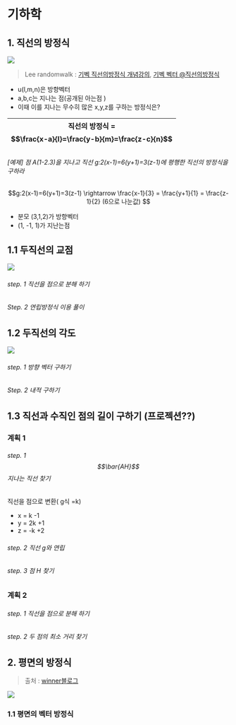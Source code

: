 # 기하학

## 1. 직선의 방정식 

![](http://i.imgur.com/Bpk2Fxq.png)

> Lee randomwalk : [기벡 직선의방정식 개념강의](https://www.youtube.com/watch?v=9qOIn-_x67Q), [기벡 벡터 @직선의방정식](https://www.youtube.com/watch?v=V2Xn6McRcWQ)

- u(l,m,n)은 방향벡터
- a,b,c는 지나는 점(공개된 아는점 )
- 이때 이를 지나는 무수히 많은 x,y,z를 구하는 방정식은?

|직선의 방정식 = $$\frac{x-a}{l}=\frac{y-b}{m}=\frac{z-c}{n}$$|
|-|


###### [예제] 점 A(1-2.3)을 지나고 직선 g:2(x-1)=6(y+1)=3(z-1)에 평행한 직선의 방정식을 구하라 

$$g:2(x-1)=6(y+1)=3(z-1) \rightarrow \frac{x-1}{3} = \frac{y+1}{1} = \frac{z-1}{2}  (6으로 나눈값)  $$ 
- 분모 (3,1,2)가 방향벡터 
- (1, -1, 1)가 지난는점

## 1.1 두직선의 교점
 
![](http://i.imgur.com/uPcZ2kK.png)


###### step. 1 직선을 점으로 분해 하기 

###### Step. 2 연립방정식 이용 풀이 

## 1.2 두직선의 각도 

![](http://i.imgur.com/A1tNVNx.png)

###### step. 1 방향 벡터 구하기  

###### Step. 2 내적 구하기 

## 1.3 직선과 수직인 점의 길이 구하기 (프로젝션??)

### 계획 1
###### step. 1 $$\bar{AH}$$ 지나는 직선 찾기
직선을 점으로 변환( g식 =k)
- x = k -1
- y = 2k +1
- z = -k +2




###### step. 2 직선 g와 연립


###### step. 3 점 H 찾기














### 계획 2
###### step. 1 직선을 점으로 분해 하기 

###### step. 2 두 점의 최소 거리 찾기 



## 2. 평면의 방정식 

> 출처 : [winner블로그](http://j1w2k3.tistory.com/629)

![](http://i.imgur.com/WDcP40x.png)

### 1.1 평면의 벡터 방정식 




